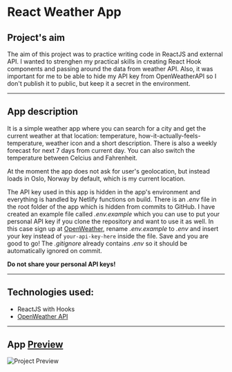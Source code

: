 # React Weather App

## Project's aim

The aim of this project was to practice writing code in ReactJS and external API. I wanted to strenghen my practical skills in creating React Hook components and passing around the data from weather API. Also, it was important for me to be able to hide my API key from OpenWeatherAPI so I don't publish it to public, but keep it a secret in the environment.

---

## App description

It is a simple weather app where you can search for a city and get the current weather at that location: temperature, how-it-actually-feels-temperature, weather icon and a short description. There is also a weekly forecast for next 7 days from current day. You can also switch the temperature between Celcius and Fahrenheit.

At the moment the app does not ask for user's geolocation, but instead loads in Oslo, Norway by default, which is my current location.

The API key used in this app is hidden in the app's environment and everything is handled by Netlify functions on build. There is an _.env_ file in the root folder of the app which is hidden from commits to GitHub. I have created an example file called _.env.example_ which you can use to put your personal API key if you clone the repository and want to use it as well. In this case sign up at [OpenWeather](https://home.openweathermap.org/users/sign_up), rename _.env.example_ to _.env_ and insert your key instead of `your-api-key-here` inside the file. Save and you are good to go! The _.gitignore_ already contains _.env_ so it should be automatically ignored on commit.

**Do not share your personal API keys!**

---

## Technologies used:

- ReactJS with Hooks
- [OpenWeather API](https://openweathermap.org/)

---

## App [Preview](https://react-weather-sc.netlify.app/)

![Project Preview](https://i.imgur.com/cRsk2bt.png)

